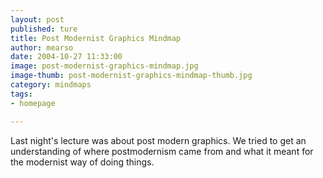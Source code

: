 ```yaml
---
layout: post
published: ture
title: Post Modernist Graphics Mindmap
author: mearso
date: 2004-10-27 11:33:00
image: post-modernist-graphics-mindmap.jpg
image-thumb: post-modernist-graphics-mindmap-thumb.jpg
category: mindmaps
tags:
- homepage

---
```


Last night's lecture was about post modern graphics. We tried to get an understanding of where postmodernism came from and what it meant for the modernist way of doing things.